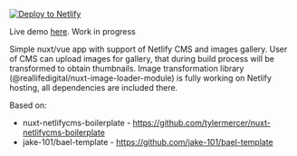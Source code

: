[![Deploy to Netlify](https://www.netlify.com/img/deploy/button.svg)](https://app.netlify.com/start/deploy?repository=https://github.com/galazkatomek/netlify-cms-vue)

Live demo [here](https://elated-albattani-0ac47c.netlify.com/).
Work in progress

Simple nuxt/vue app with support of Netlify CMS and images gallery.
User of CMS can upload images for gallery, that during build process will be transformed to obtain thumbnails. Image transformation library (@reallifedigital/nuxt-image-loader-module) is fully working on Netlify hosting, all dependencies are included there.     

Based on:
- nuxt-netlifycms-boilerplate - https://github.com/tylermercer/nuxt-netlifycms-boilerplate
- jake-101/bael-template - https://github.com/jake-101/bael-template


